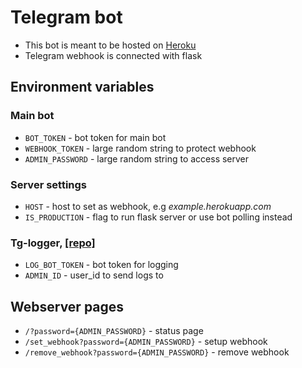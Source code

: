 # Telegram bot
- This bot is meant to be hosted on [Heroku](https://www.heroku.com/home)
- Telegram webhook is connected with flask

## Environment variables

### Main bot
- `BOT_TOKEN` - bot token for main bot
- `WEBHOOK_TOKEN` - large random string to protect webhook
- `ADMIN_PASSWORD` - large random string to access server

### Server settings
- `HOST` - host to set as webhook, e.g *example.herokuapp.com*
- `IS_PRODUCTION` - flag to run flask server or use bot polling instead

### Tg-logger, [[repo]](https://github.com/otter18/tg_logger)
- `LOG_BOT_TOKEN` - bot token for logging
- `ADMIN_ID` - user_id to send logs to


## Webserver pages
- `/?password={ADMIN_PASSWORD}` - status page
- `/set_webhook?password={ADMIN_PASSWORD}` - setup webhook
- `/remove_webhook?password={ADMIN_PASSWORD}` - remove webhook